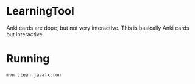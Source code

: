 # LearningTool
Anki cards are dope, but not very interactive. This is basically Anki cards but interactive.

# Running

```bash
mvn clean javafx:run
```